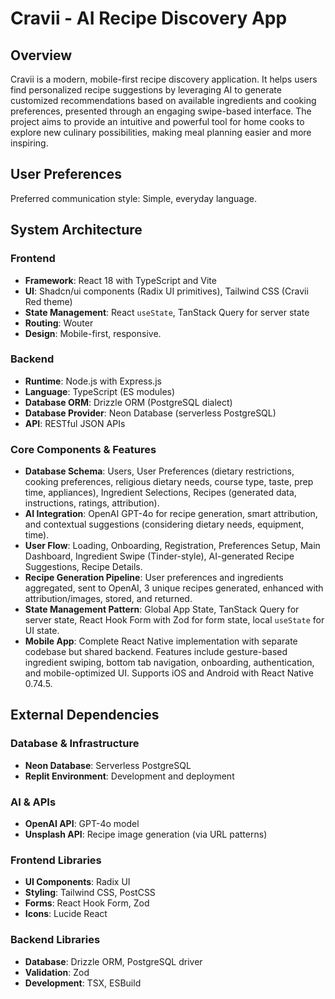 # Cravii - AI Recipe Discovery App

## Overview
Cravii is a modern, mobile-first recipe discovery application. It helps users find personalized recipe suggestions by leveraging AI to generate customized recommendations based on available ingredients and cooking preferences, presented through an engaging swipe-based interface. The project aims to provide an intuitive and powerful tool for home cooks to explore new culinary possibilities, making meal planning easier and more inspiring.

## User Preferences
Preferred communication style: Simple, everyday language.

## System Architecture

### Frontend
- **Framework**: React 18 with TypeScript and Vite
- **UI**: Shadcn/ui components (Radix UI primitives), Tailwind CSS (Cravii Red theme)
- **State Management**: React `useState`, TanStack Query for server state
- **Routing**: Wouter
- **Design**: Mobile-first, responsive.

### Backend
- **Runtime**: Node.js with Express.js
- **Language**: TypeScript (ES modules)
- **Database ORM**: Drizzle ORM (PostgreSQL dialect)
- **Database Provider**: Neon Database (serverless PostgreSQL)
- **API**: RESTful JSON APIs

### Core Components & Features
- **Database Schema**: Users, User Preferences (dietary restrictions, cooking preferences, religious dietary needs, course type, taste, prep time, appliances), Ingredient Selections, Recipes (generated data, instructions, ratings, attribution).
- **AI Integration**: OpenAI GPT-4o for recipe generation, smart attribution, and contextual suggestions (considering dietary needs, equipment, time).
- **User Flow**: Loading, Onboarding, Registration, Preferences Setup, Main Dashboard, Ingredient Swipe (Tinder-style), AI-generated Recipe Suggestions, Recipe Details.
- **Recipe Generation Pipeline**: User preferences and ingredients aggregated, sent to OpenAI, 3 unique recipes generated, enhanced with attribution/images, stored, and returned.
- **State Management Pattern**: Global App State, TanStack Query for server state, React Hook Form with Zod for form state, local `useState` for UI state.
- **Mobile App**: Complete React Native implementation with separate codebase but shared backend. Features include gesture-based ingredient swiping, bottom tab navigation, onboarding, authentication, and mobile-optimized UI. Supports iOS and Android with React Native 0.74.5.

## External Dependencies

### Database & Infrastructure
- **Neon Database**: Serverless PostgreSQL
- **Replit Environment**: Development and deployment

### AI & APIs
- **OpenAI API**: GPT-4o model
- **Unsplash API**: Recipe image generation (via URL patterns)

### Frontend Libraries
- **UI Components**: Radix UI
- **Styling**: Tailwind CSS, PostCSS
- **Forms**: React Hook Form, Zod
- **Icons**: Lucide React

### Backend Libraries
- **Database**: Drizzle ORM, PostgreSQL driver
- **Validation**: Zod
- **Development**: TSX, ESBuild